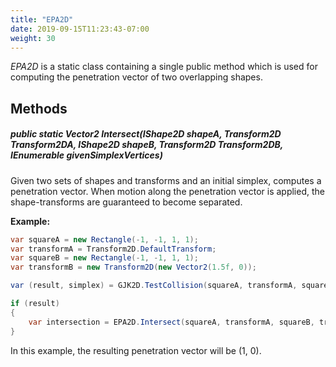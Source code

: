 ```yaml
---
title: "EPA2D"
date: 2019-09-15T11:23:43-07:00
weight: 30
---
```


*EPA2D* is a static class containing a single public method which is used for computing the penetration vector of two overlapping shapes.

## Methods

##### **public static Vector2 Intersect(IShape2D shapeA, Transform2D Transform2DA, IShape2D shapeB, Transform2D Transform2DB, IEnumerable<Vector2> givenSimplexVertices)**

Given two sets of shapes and transforms and an initial simplex, computes a penetration vector. When motion along the penetration vector is applied, the shape-transforms are guaranteed to become separated.

**Example:**

```cs
var squareA = new Rectangle(-1, -1, 1, 1);
var transformA = Transform2D.DefaultTransform;
var squareB = new Rectangle(-1, -1, 1, 1);
var transformB = new Transform2D(new Vector2(1.5f, 0));

var (result, simplex) = GJK2D.TestCollision(squareA, transformA, squareB, transformB);

if (result)
{
    var intersection = EPA2D.Intersect(squareA, transformA, squareB, transformB, simplex);
}
```

In this example, the resulting penetration vector will be (1, 0).